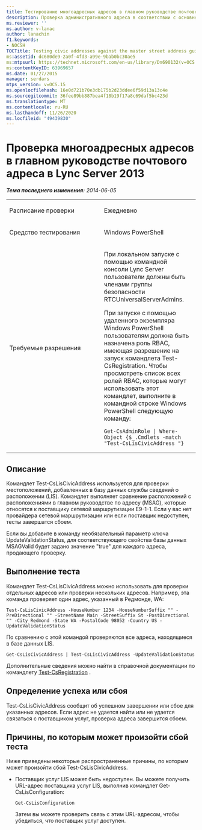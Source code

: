 ```yaml
---
title: Тестирование многоадресных адресов в главном руководстве почтового адреса
description: Проверка административного адреса в соответствии с основным адресом в главном почтовом руководстве.
ms.reviewer: ''
ms.author: v-lanac
author: lanachin
f1.keywords:
- NOCSH
TOCTitle: Testing civic addresses against the master street address guide
ms:assetid: dc680de9-2a0f-4fd3-a99e-9bab0bc30ae5
ms:mtpsurl: https://technet.microsoft.com/en-us/library/Dn690132(v=OCS.15)
ms:contentKeyID: 63969657
ms.date: 01/27/2015
manager: serdars
mtps_version: v=OCS.15
ms.openlocfilehash: 16e0d721b70e3db175b2d23ddee6f59d13a13c4e
ms.sourcegitcommit: 36fee89bb887bea4f18b19f17a8c69daf5bc423d
ms.translationtype: MT
ms.contentlocale: ru-RU
ms.lasthandoff: 11/26/2020
ms.locfileid: "49439830"
---
```

# <a name="testing-civic-addresses-against-the-master-street-address-guide-in-lync-server-2013"></a>Проверка многоадресных адресов в главном руководстве почтового адреса в Lync Server 2013

<div data-xmlns="http://www.w3.org/1999/xhtml">

<div class="topic" data-xmlns="http://www.w3.org/1999/xhtml" data-msxsl="urn:schemas-microsoft-com:xslt" data-cs="https://msdn.microsoft.com/">

<div data-asp="https://msdn2.microsoft.com/asp">



</div>

<div id="mainSection">

<div id="mainBody">

<span> </span>

_**Тема последнего изменения:** 2014-06-05_


<table>
<colgroup>
<col style="width: 50%" />
<col style="width: 50%" />
</colgroup>
<tbody>
<tr class="odd">
<td><p>Расписание проверки</p></td>
<td><p>Ежедневно</p></td>
</tr>
<tr class="even">
<td><p>Средство тестирования</p></td>
<td><p>Windows PowerShell</p></td>
</tr>
<tr class="odd">
<td><p>Требуемые разрешения</p></td>
<td><p>При локальном запуске с помощью командной консоли Lync Server пользователи должны быть членами группы безопасности RTCUniversalServerAdmins.</p>
<p>При запуске с помощью удаленного экземпляра Windows PowerShell пользователям должна быть назначена роль RBAC, имеющая разрешение на запуск командлета Test-CsRegistration. Чтобы просмотреть список всех ролей RBAC, которые могут использовать этот командлет, выполните в командной строке Windows PowerShell следующую команду:</p>
<pre><code>Get-CsAdminRole | Where-Object {$_.Cmdlets -match &quot;Test-CsLisCivicAddress &quot;}</code></pre></td>
</tr>
</tbody>
</table>


<div>

## <a name="description"></a>Описание

Командлет Test-CsLisCivicAddress используется для проверки местоположений, добавленных в базу данных службы сведений о расположении (LIS). Командлет выполняет сравнение расположений с расположениями в главном руководстве по адресу (MSAG), которые относятся к поставщику сетевой маршрутизации E9-1-1. Если у вас нет провайдера сетевой маршрутизации или если поставщик недоступен, тесты завершатся сбоем.

Если вы добавите в команду необязательный параметр ключа UpdateValidationStatus, для соответствующего свойства базы данных MSAGValid будет задано значение "true" для каждого адреса, продающего проверку.

</div>

<div>

## <a name="running-the-test"></a>Выполнение теста

Командлет Test-CsLisCivicAddress можно использовать для проверки отдельных адресов или проверки нескольких адресов. Например, эта команда проверяет один адрес, указанный в Редмонде, WA:

    Test-CsLisCivicAddress -HouseNumber 1234 -HouseNumberSuffix "" -PreDirectional "" -StreetName Main -StreetSuffix St -PostDirectional "" -City Redmond -State WA -PostalCode 98052 -Country US -UpdateValidationStatus

По сравнению с этой командой проверяются все адреса, находящиеся в базе данных LIS.

    Get-CsLisCivicAddress | Test-CsLisCivicAddress -UpdateValidationStatus

Дополнительные сведения можно найти в справочной документации по командлету [Test-CsRegistration](https://technet.microsoft.com/library/Gg412737(v=OCS.15)) .

</div>

<div>

## <a name="determining-success-or-failure"></a>Определение успеха или сбоя

Test-CsLisCivicAddress сообщит об успешном завершении или сбое для указанных адресов. Если адрес не удается найти или не удается связаться с поставщиком услуг, проверка адреса завершится сбоем.

</div>

<div>

## <a name="reasons-why-the-test-might-have-failed"></a>Причины, по которым может произойти сбой теста

Ниже приведены некоторые распространенные причины, по которым может произойти сбой Test-CsLisCivicAddress.

  - Поставщик услуг LIS может быть недоступен. Вы можете получить URL-адрес поставщика услуг LIS, выполнив командлет Get-CsLisConfiguration:
    
        Get-CsLisConfiguration 
    
    Затем вы можете проверить связь с этим URL-адресом, чтобы убедиться, что поставщик услуг доступен.

</div>

</div>

<span> </span>

</div>

</div>

</div>

